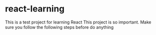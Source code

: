 # react-learning
This is a test project for learning React
   This project is so important. Make sure you follow the following steps before do anything